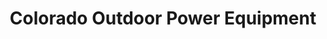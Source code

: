 ---
title: "Colorado Outdoor Power Equipment"
url: /denver/colorado-outdoor-power-equipment/
shop: Platzpflege
---